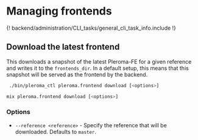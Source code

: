 # Managing frontends

{! backend/administration/CLI_tasks/general_cli_task_info.include !}

## Download the latest frontend

This downloads a snapshot of the latest Pleroma-FE for a given reference and writes it to the `frontends_dir`. In a default setup, this means that this snapshot will be served as the frontend by the backend.

```sh tab="OTP"
 ./bin/pleroma_ctl pleroma.frontend download [<options>]
```

```sh tab="From Source"
mix pleroma.frontend download [<options>]
```

### Options
- `--reference <reference>` - Specify the reference that will be downloaded. Defaults to `master`.
